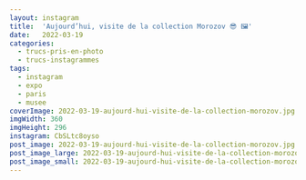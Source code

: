 ```yaml
---
layout: instagram
title:  'Aujourd’hui, visite de la collection Morozov 😎 🖼'
date:   2022-03-19
categories: 
  - trucs-pris-en-photo
  - trucs-instagrammes
tags:
  - instagram
  - expo
  - paris
  - musee
coverImage: 2022-03-19-aujourd-hui-visite-de-la-collection-morozov.jpg
imgWidth: 360
imgHeight: 296
instagram: CbSLtc8oyso
post_image: 2022-03-19-aujourd-hui-visite-de-la-collection-morozov.jpg
post_image_large: 2022-03-19-aujourd-hui-visite-de-la-collection-morozov_large.jpg
post_image_small: 2022-03-19-aujourd-hui-visite-de-la-collection-morozov_thumbnail.jpg
---
```



